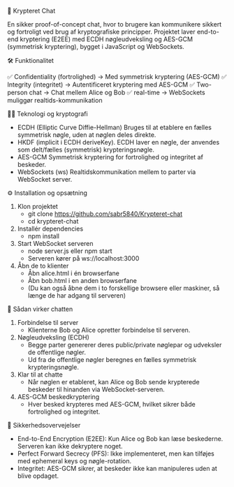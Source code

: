 🔐 Krypteret Chat

En sikker proof-of-concept chat, hvor to brugere kan kommunikere sikkert og fortroligt ved brug af kryptografiske principper.
Projektet laver end-to-end kryptering (E2EE) med ECDH nøgleudveksling og AES-GCM (symmetrisk kryptering), bygget i JavaScript og WebSockets.

🛠️ Funktionalitet

✅ Confidentiality (fortrolighed) → Med symmetrisk kryptering (AES-GCM)
✅ Integrity (integritet) → Autentificeret kryptering med AES-GCM
✅ Two-person chat → Chat mellem Alice og Bob
✅ real-time → WebSockets muliggør realtids-kommunikation

🧑‍💻 Teknologi og kryptografi

- ECDH (Elliptic Curve Diffie-Hellman)
  Bruges til at etablere en fælles symmetrisk nøgle, uden at nøglen deles direkte.
- HKDF (implicit i ECDH deriveKey).
  ECDH laver en nøgle, der anvendes som delt/fælles (symmetrisk) krypteringsnøgle.
- AES-GCM
  Symmetrisk kryptering for fortrolighed og integritet af beskeder.
- WebSockets (ws)
  Realtidskommunikation mellem to parter via WebSocket server.

⚙️ Installation og opsætning

1. Klon projektet
   - git clone https://github.com/sabr5840/Krypteret-chat
   - cd krypteret-chat
2. Installér dependencies
   - npm install
3. Start WebSocket serveren
   - node server.js eller npm start
   - Serveren kører på ws://localhost:3000
4. Åbn de to klienter
   - Åbn alice.html i én browserfane
   - Åbn bob.html i en anden browserfane
   - (Du kan også åbne dem i to forskellige browsere eller maskiner, så længe de har adgang til serveren)

🚀 Sådan virker chatten

1. Forbindelse til server
   - Klienterne Bob og Alice opretter forbindelse til serveren.
2. Nøgleudveksling (ECDH)
   - Begge parter genererer deres public/private nøglepar og udveksler de offentlige nøgler.
   - Ud fra de offentlige nøgler beregnes en fælles symmetrisk krypteringsnøgle.
3. Klar til at chatte
   - Når nøglen er etableret, kan Alice og Bob sende krypterede beskeder til hinanden via WebSocket-serveren.
4. AES-GCM beskedkryptering
   - Hver besked krypteres med AES-GCM, hvilket sikrer både fortrolighed og integritet.

🔐 Sikkerhedsovervejelser

- End-to-End Encryption (E2EE): Kun Alice og Bob kan læse beskederne. Serveren kan ikke dekryptere noget.
- Perfect Forward Secrecy (PFS): Ikke implementeret, men kan tilføjes med ephemeral keys og nøgle-rotation.
- Integritet: AES-GCM sikrer, at beskeder ikke kan manipuleres uden at blive opdaget.
